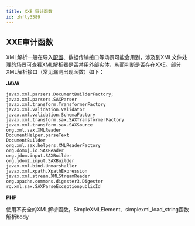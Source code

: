 ```yaml
---
title: XXE 审计函数
id: zhfly3589
---
```


## XXE审计函数

XML解析一般在导入[配置](http://www.liuhaihua.cn/archives/tag/%E9%85%8D%E7%BD%AE)、数据传输接口等场景可能会用到，涉及到XML文件处理的场景可查看XML解析器是否禁用外部实体，从而判断是否存在XXE。部分XML解析接口（常见漏洞出现函数）如下：

**JAVA**

```
javax.xml.parsers.DocumentBuilderFactory;
javax.xml.parsers.SAXParser
javax.xml.transform.TransformerFactory
javax.xml.validation.Validator
javax.xml.validation.SchemaFactory
javax.xml.transform.sax.SAXTransformerFactory
javax.xml.transform.sax.SAXSource
org.xml.sax.XMLReader
DocumentHelper.parseText
DocumentBuilder
org.xml.sax.helpers.XMLReaderFactory
org.dom4j.io.SAXReader
org.jdom.input.SAXBuilder
org.jdom2.input.SAXBuilder
javax.xml.bind.Unmarshaller
javax.xml.xpath.XpathExpression
javax.xml.stream.XMLStreamReader
org.apache.commons.digester3.Digester
rg.xml.sax.SAXParseExceptionpublicId 
```

**PHP**

使用不安全的XML解析函数，SimpleXMLElement、simplexml_load_string函数解析body